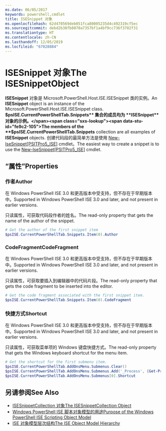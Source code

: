 ```yaml
---
ms.date: 06/05/2017
keywords: powershell,cmdlet
title: ISESnippet 对象
ms.openlocfilehash: 62d470569deb051fca80005235d4c492319cf5ec
ms.sourcegitcommit: debd2b38fb8070a7357bf1a4bf9cc736f3702f31
ms.translationtype: HT
ms.contentlocale: zh-CN
ms.lasthandoff: 12/05/2019
ms.locfileid: "67028884"
---
```

# <a name="the-isesnippetobject"></a><span data-ttu-id="fe9c2-103">ISESnippet 对象</span><span class="sxs-lookup"><span data-stu-id="fe9c2-103">The ISESnippetObject</span></span>

<span data-ttu-id="fe9c2-104">**ISESnippet** 对象是 Microsoft.PowerShell.Host.ISE.ISESnippet 类的实例。</span><span class="sxs-lookup"><span data-stu-id="fe9c2-104">An **ISESnippet** object is an instance of the Microsoft.PowerShell.Host.ISE.ISESnippet class.</span></span> <span data-ttu-id="fe9c2-105">**$psISE.CurrentPowerShellTab.Snippets** 集合的成员均为 **ISESnippet** 对象的示例。</span><span class="sxs-lookup"><span data-stu-id="fe9c2-105">The members of the **$psISE.CurrentPowerShellTab.Snippets** collection are all examples of **ISESnippet** objects.</span></span> <span data-ttu-id="fe9c2-106">创建代码段的最简单方法是使用 [New-IseSnippet&#91;PSITPro5_ISE&#93;](https://technet.microsoft.com/library/0a6339a3-2683-4a8e-8929-90ad9a95c3e0) cmdlet。</span><span class="sxs-lookup"><span data-stu-id="fe9c2-106">The easiest way to create a snippet is to use the [New-IseSnippet&#91;PSITPro5_ISE&#93;](https://technet.microsoft.com/library/0a6339a3-2683-4a8e-8929-90ad9a95c3e0) cmdlet.</span></span>

## <a name="properties"></a><span data-ttu-id="fe9c2-107">“属性”</span><span class="sxs-lookup"><span data-stu-id="fe9c2-107">Properties</span></span>

### <a name="author"></a><span data-ttu-id="fe9c2-108">作者</span><span class="sxs-lookup"><span data-stu-id="fe9c2-108">Author</span></span>

<span data-ttu-id="fe9c2-109">在 Windows PowerShell ISE 3.0 和更高版本中受支持，但不存在于早期版本中。</span><span class="sxs-lookup"><span data-stu-id="fe9c2-109">Supported in Windows PowerShell ISE 3.0 and later, and not present in earlier versions.</span></span>

<span data-ttu-id="fe9c2-110">只读属性，可获取代码段作者的姓名。</span><span class="sxs-lookup"><span data-stu-id="fe9c2-110">The read-only property that gets the name of the author of the snippet.</span></span>

```powershell
# Get the author of the first snippet item
$psISE.CurrentPowerShellTab.Snippets.Item(0).Author
```

### <a name="codefragment"></a><span data-ttu-id="fe9c2-111">CodeFragment</span><span class="sxs-lookup"><span data-stu-id="fe9c2-111">CodeFragment</span></span>

<span data-ttu-id="fe9c2-112">在 Windows PowerShell ISE 3.0 和更高版本中受支持，但不存在于早期版本中。</span><span class="sxs-lookup"><span data-stu-id="fe9c2-112">Supported in Windows PowerShell ISE 3.0 and later, and not present in earlier versions.</span></span>

<span data-ttu-id="fe9c2-113">只读属性，可获取要插入到编辑器中的代码片段。</span><span class="sxs-lookup"><span data-stu-id="fe9c2-113">The read-only property that gets the code fragment to be inserted into the editor.</span></span>

```powershell
# Get the code fragment associated with the first snippet item.
$psISE.CurrentPowerShellTab.Snippets.Item(0).CodeFragment
```

### <a name="shortcut"></a><span data-ttu-id="fe9c2-114">快捷方式</span><span class="sxs-lookup"><span data-stu-id="fe9c2-114">Shortcut</span></span>

<span data-ttu-id="fe9c2-115">在 Windows PowerShell ISE 3.0 和更高版本中受支持，但不存在于早期版本中。</span><span class="sxs-lookup"><span data-stu-id="fe9c2-115">Supported in Windows PowerShell ISE 3.0 and later, and not present in earlier versions.</span></span>

<span data-ttu-id="fe9c2-116">只读属性，可获取菜单项的 Windows 键盘快捷方式。</span><span class="sxs-lookup"><span data-stu-id="fe9c2-116">The read-only property that gets the Windows keyboard shortcut for the menu item.</span></span>

```powershell
# Get the shortcut for the first submenu item.
$psISE.CurrentPowerShellTab.AddOnsMenu.Submenus.Clear()
$psISE.CurrentPowerShellTab.AddOnsMenu.Submenus.Add('_Process', {Get-Process}, 'Alt+P')
$psISE.CurrentPowerShellTab.AddOnsMenu.Submenus[0].Shortcut
```

## <a name="see-also"></a><span data-ttu-id="fe9c2-117">另请参阅</span><span class="sxs-lookup"><span data-stu-id="fe9c2-117">See Also</span></span>

- [<span data-ttu-id="fe9c2-118">ISESnippetCollection 对象</span><span class="sxs-lookup"><span data-stu-id="fe9c2-118">The ISESnippetCollection Object</span></span>](The-ISESnippetCollection-Object.md)
- [<span data-ttu-id="fe9c2-119">Windows PowerShell ISE 脚本对象模型的用途</span><span class="sxs-lookup"><span data-stu-id="fe9c2-119">Purpose of the Windows PowerShell ISE Scripting Object Model</span></span>](purpose-of-the-windows-powershell-ise-scripting-object-model.md)
- [<span data-ttu-id="fe9c2-120">ISE 对象模型层次结构</span><span class="sxs-lookup"><span data-stu-id="fe9c2-120">The ISE Object Model Hierarchy</span></span>](The-ISE-Object-Model-Hierarchy.md)
